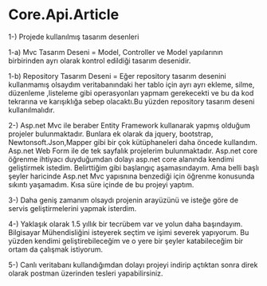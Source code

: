 # Core.Api.Article

1-) Projede kullanılmış tasarım desenleri

1-a) Mvc Tasarım Deseni = Model, Controller ve Model yapılarının birbirinden ayrı olarak kontrol edildiği tasarım desenidir.

1-b) Repository Tasarım Deseni = Eğer repository tasarım desenini kullanmamış olsaydım veritabanındaki her tablo için ayrı ayrı ekleme, silme, düzenleme ,listeleme gibi operasyonları yapmam gerekecekti ve bu da kod tekrarına ve karışıklığa sebep olacaktı.Bu yüzden repository tasarım deseni kullanılmalıdır.

2-) Asp.net Mvc ile beraber Entity Framework kullanarak yapmış olduğum projeler bulunmaktadır. Bunlara ek olarak da jquery, bootstrap, Newtonsoft.Json,Mapper gibi bir çok kütüphaneleri daha öncede kullandım. Asp.net Web Form ile de tek sayfalık projelerim bulunmaktadır. Asp.net core öğrenme ihtiyacı duyduğumdan dolayı asp.net core alanında kendimi geliştirmek istedim. Belirttiğim gibi başlangıç aşamasındayım. Ama belli başlı şeyler haricinde  Asp.net Mvc yapısnına benzediği için öğrenme konusunda sıkıntı yaşamadım. Kısa süre içinde de bu projeyi yaptım.  

3-) Daha geniş zamanım olsaydı projenin arayüzünü ve isteğe göre de servis geliştirmelerini yapmak isterdim.

4-) Yaklaşık olarak 1.5 yıllık bir tecrübem var ve yolun daha başındayım. Bilgisayar Mühendisliğini isteyerek seçtim ve işimi severek yapıyorum. Bu yüzden kendimi geliştirebileceğim ve o yere bir şeyler katabileceğim bir ortam da çalışmak istiyorum.

5-) Canlı veritabanı kullandığımdan dolayı projeyi indirip açtıktan sonra direk olarak postman üzerinden tesleri yapabilirsiniz.
